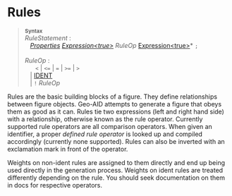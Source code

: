# Rules

> <sup>**Syntax**</sup>\
> *RuleStatement* :\
> &nbsp;&nbsp; *[Properties](properties.md)* *[Expression&lt;true&gt;](expressions.md)* *RuleOp* [Expression&lt;true&gt;](expressions.md)* `;`\
> \
> *RuleOp* :\
> &nbsp;&nbsp; &nbsp;&nbsp; `<` | `<=` | `=` | `>=` | `>`\
> &nbsp;&nbsp; | [IDENT](identifiers.md)\
> &nbsp;&nbsp; | `!` *RuleOp*

Rules are the basic building blocks of a figure. They define relationships between figure objects. Geo-AID attempts to generate a figure that obeys them as good as it can. Rules tie two expressions (left and right hand side) with a relationship, otherwise known as the rule operator. Currently supported rule operators are all comparison operators. When given an identifier, a proper *defined rule operator* is looked up and compiled accordingly (currently none supported). Rules can also be inverted with an exclamation mark in front of the operator.

Weights on non-ident rules are assigned to them directly and end up being used directly in the generation process. Weights on ident rules are treated differently depending on the rule. You should seek documentation on them in docs for respective operators.
